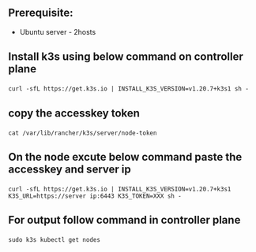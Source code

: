 ## Prerequisite: 
<!-- UL -->
* Ubuntu server - 2hosts

## Install k3s using below command on controller plane </p>

```
curl -sfL https://get.k3s.io | INSTALL_K3S_VERSION=v1.20.7+k3s1 sh -
```

## copy the accesskey token </p>

```
cat /var/lib/rancher/k3s/server/node-token
```
## On the node excute below command paste the accesskey and server ip</p>

```
curl -sfL https://get.k3s.io | INSTALL_K3S_VERSION=v1.20.7+k3s1 K3S_URL=https://server ip:6443 K3S_TOKEN=XXX sh -
```
## For output follow command in controller plane</P>

```
sudo k3s kubectl get nodes
```
